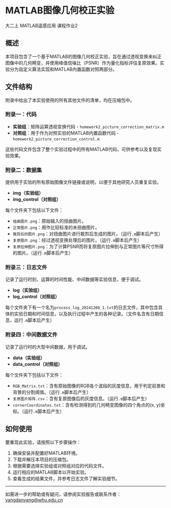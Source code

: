 # MATLAB图像几何校正实验
大二上 MATLAB遥感应用 课程作业2    

## 概述
本项目包含了一个基于MATLAB的图像几何校正实验，旨在通过透视变换来纠正图像中的几何畸变，并使用峰值信噪比（PSNR）作为量化指标评估复原效果。实验分为自定义算法实现和MATLAB内置函数对照两部分。

## 文件结构
附录中给出了本实验使用的所有其他文件的清单，均在压缩包中。

### 附录一：代码
- **实验组**：矩阵运算透视变换代码 - `homework2_picture_correction_matrix.m`
- **对照组**：用于作为对照实验的MATLAB内置函数代码 - `homework2_picture_correction_control.m`

这些代码文件包含了整个实验过程中的所有MATLAB代码，可供参考以及复现实验效果。

### 附录二：数据集
提供用于实验的所有原始图像文件链接或说明，以便于其他研究人员重复实验。
- **img（实验组）**
- **img_control（对照组）**

每个文件夹下包括以下文件：
- `扭曲图片.png`：原始输入的扭曲图片。
- `正常图片.png`：用作比较标准的未扭曲图片。
- `裁剪后的图片.png`：对扭曲图片进行裁剪后生成的图片。（运行`.m`脚本后产生）
- `复原图片.png`：经过透视变换处理后的图片。（运行`.m`脚本后产生）
- `复原拉伸图片.png`：为了计算PSNR而将复原图片拉伸到与正常图片等尺寸所得的图片。（运行`.m`脚本后产生）

### 附录三：日志文件
记录了运行时刻、运算的时间性能、中间数据等实验信息，便于调试。
- **log（实验组）**
- **log_control（对照组）**

每个文件夹下有一个名为`process_log_20241208_1.txt`的日志文件，其中包含具体的实验日期和时间信息，以及执行过程中产生的各种记录。（文件名含有日期信息，运行`.m`脚本后产生）

### 附录四：中间数据文件
记录了运行时的大型中间数据，用于调试。
- **data（实验组）**
- **data_control（对照组）**

每个文件夹下包括以下文件：
- `RGB_Matrix.txt`：含有原始图像的RGB各个波段的灰度信息，用于判定前景和背景的分割阈值。（运行`.m`脚本后产生）
- `复原图片矩阵.csv`：含有复原图像后的灰度信息。（运行`.m`脚本后产生）
- `cornerCoordinates.txt`：含有检测得到的几何畸变图像的四个角点的(x, y)坐标。（运行`.m`脚本后产生）

## 如何使用
要重现此实验，请按照以下步骤操作：
1. 确保安装并配置好MATLAB环境。
2. 下载并解压本项目的压缩包。
3. 根据需要选择实验组或对照组对应的代码文件。
4. 运行相应的MATLAB脚本以开始实验。
5. 查看生成的结果文件，并参考日志文件了解实验细节。

---

如需进一步的帮助或有疑问，请参阅实验报告或联系作者：yangdanyang@whu.edu.cn